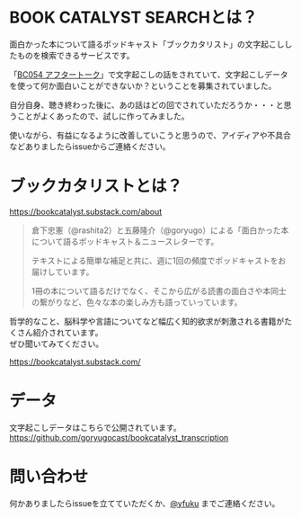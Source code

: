 # BOOK CATALYST SEARCHとは？
面白かった本について語るポッドキャスト「ブックカタリスト」の文字起こししたものを検索できるサービスです。

「[BC054 アフタートーク](https://bookcatalyst.substack.com/p/bc054#details)」で文字起こしの話をされていて、文字起こしデータを使って何か面白いことができないか？ということを募集されていました。  

自分自身、聴き終わった後に、あの話はどの回でされていただろうか・・・と思うことがよくあったので、試しに作ってみました。  

使いながら、有益になるように改善していこうと思うので、アイディアや不具合などありましたらissueからご連絡ください。  

# ブックカタリストとは？

https://bookcatalyst.substack.com/about

>倉下忠憲（@rashita2）と五藤隆介（@goryugo）による「面白かった本について語るポッドキャスト＆ニュースレターです。
>
>テキストによる簡単な補足と共に、週に1回の頻度でポッドキャストをお届けしています。
>
>1冊の本について語るだけでなく、そこから広がる読書の面白さや本同士の繋がりなど、色々な本の楽しみ方も語っていっています。

哲学的なこと、脳科学や言語についてなど幅広く知的欲求が刺激される書籍がたくさん紹介されています。  
ぜひ聞いてみてください。
 
https://bookcatalyst.substack.com/

# データ
文字起こしデータはこちらで公開されています。  
https://github.com/goryugocast/bookcatalyst_transcription

# 問い合わせ
何かありましたらissueを立てていただくか、[@yfuku](https://twitter.com/yfuku_) までご連絡ください。

